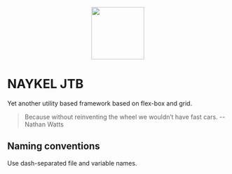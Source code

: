 <p align="center"><a href="https://naykel.com.au" target="_blank"><img src="https://avatars0.githubusercontent.com/u/32632005?s=460&u=d1df6f6e0bf29668f8a4845271e9be8c9b96ed83&v=4" width="120"></a></p>

# NAYKEL JTB

Yet another utility based framework based on flex-box and grid.

> Because without reinventing the wheel we wouldn’t have fast cars.
> -- Nathan Watts





## Naming conventions

Use dash-separated file and variable names.

